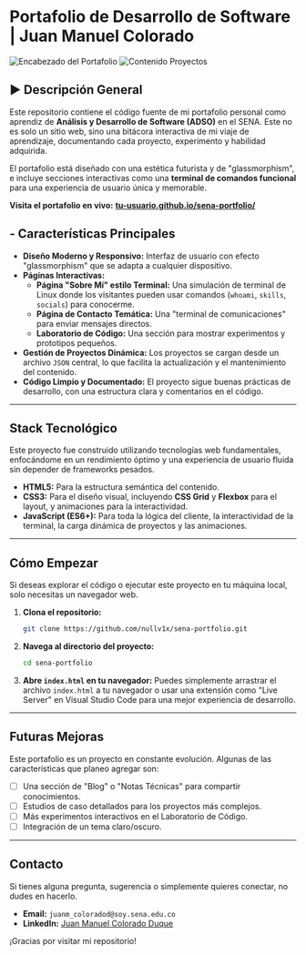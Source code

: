 # Portafolio de Desarrollo de Software | Juan Manuel Colorado

![Encabezado del Portafolio](https://imgur.com/a/xpX2Ct5)
![Contenido Proyectos](https://imgur.com/a/nwseQM7)

## ► Descripción General

Este repositorio contiene el código fuente de mi portafolio personal como aprendiz de **Análisis y Desarrollo de Software (ADSO)** en el SENA. Este no es solo un sitio web, sino una bitácora interactiva de mi viaje de aprendizaje, documentando cada proyecto, experimento y habilidad adquirida.

El portafolio está diseñado con una estética futurista y de "glassmorphism", e incluye secciones interactivas como una **terminal de comandos funcional** para una experiencia de usuario única y memorable.

**Visita el portafolio en vivo:** [**tu-usuario.github.io/sena-portfolio/**](https://null_v1x.github.io/sena-portfolio/) 

##  - Características Principales

* **Diseño Moderno y Responsivo:** Interfaz de usuario con efecto "glassmorphism" que se adapta a cualquier dispositivo.
* **Páginas Interactivas:**
    * **Página "Sobre Mí" estilo Terminal:** Una simulación de terminal de Linux donde los visitantes pueden usar comandos (`whoami`, `skills`, `socials`) para conocerme.
    * **Página de Contacto Temática:** Una "terminal de comunicaciones" para enviar mensajes directos.
    * **Laboratorio de Código:** Una sección para mostrar experimentos y prototipos pequeños.
* **Gestión de Proyectos Dinámica:** Los proyectos se cargan desde un archivo `JSON` central, lo que facilita la actualización y el mantenimiento del contenido.
* **Código Limpio y Documentado:** El proyecto sigue buenas prácticas de desarrollo, con una estructura clara y comentarios en el código.

---

##  Stack Tecnológico

Este proyecto fue construido utilizando tecnologías web fundamentales, enfocándome en un rendimiento óptimo y una experiencia de usuario fluida sin depender de frameworks pesados.

* **HTML5:** Para la estructura semántica del contenido.
* **CSS3:** Para el diseño visual, incluyendo **CSS Grid** y **Flexbox** para el layout, y animaciones para la interactividad.
* **JavaScript (ES6+):** Para toda la lógica del cliente, la interactividad de la terminal, la carga dinámica de proyectos y las animaciones.

---

##  Cómo Empezar

Si deseas explorar el código o ejecutar este proyecto en tu máquina local, solo necesitas un navegador web.

1.  **Clona el repositorio:**
    ```bash
    git clone https://github.com/nullv1x/sena-portfolio.git
    ```

2.  **Navega al directorio del proyecto:**
    ```bash
    cd sena-portfolio
    ```

3.  **Abre `index.html` en tu navegador:**
    Puedes simplemente arrastrar el archivo `index.html` a tu navegador o usar una extensión como "Live Server" en Visual Studio Code para una mejor experiencia de desarrollo.

---

##  Futuras Mejoras

Este portafolio es un proyecto en constante evolución. Algunas de las características que planeo agregar son:

* [ ] Una sección de "Blog" o "Notas Técnicas" para compartir conocimientos.
* [ ] Estudios de caso detallados para los proyectos más complejos.
* [ ] Más experimentos interactivos en el Laboratorio de Código.
* [ ] Integración de un tema claro/oscuro.

---

##  Contacto

Si tienes alguna pregunta, sugerencia o simplemente quieres conectar, no dudes en hacerlo.

* **Email:** `juanm_coloradod@soy.sena.edu.co`
* **LinkedIn:** [Juan Manuel Colorado Duque](https://www.linkedin.com/in/juan-manuel-colorado-duque)

¡Gracias por visitar mi repositorio!